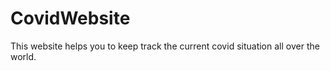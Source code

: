 # CovidWebsite
This website helps you to keep track the current covid situation all over the world.

